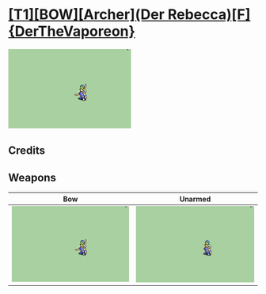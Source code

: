 # [\[T1\]\[BOW\]\[Archer\]\(Der Rebecca\)\[F\]{DerTheVaporeon}](./)

<img src="./5.%20Bow/Bow_000.png" alt="[T1][BOW][Archer](Der Rebecca)[F]{DerTheVaporeon} standing" />

## Credits



## Weapons


|Bow |Unarmed |
|  :---: | :---: |
| <img alt="Bow animation" src="./5.%20Bow/Bow.gif" /> | <img alt="Unarmed animation" src="./8.%20Unarmed/Unarmed.gif" /> |
